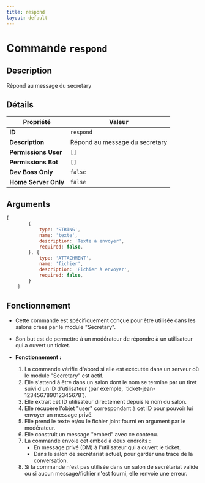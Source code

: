 ```yaml
---
title: respond
layout: default
---
```


# Commande `respond`

## Description

Répond au message du secretary

## Détails

| Propriété | Valeur |
| --- | --- |
| **ID** | `respond` |
| **Description** | Répond au message du secretary |
| **Permissions User** | `[]` |
| **Permissions Bot** | `[]` |
| **Dev Boss Only** | `false` |
| **Home Server Only** | `false` |

## Arguments

```javascript
[
        {
            type: 'STRING',
            name: 'texte',
            description: 'Texte à envoyer',
            required: false,
        }, {
            type: 'ATTACHMENT',
            name: 'fichier',
            description: 'Fichier à envoyer',
            required: false,
        }
    ]
```

## Fonctionnement

- Cette commande est spécifiquement conçue pour être utilisée dans les salons créés par le module "Secretary".
- Son but est de permettre à un modérateur de répondre à un utilisateur qui a ouvert un ticket.

- **Fonctionnement :**
    1.  La commande vérifie d'abord si elle est exécutée dans un serveur où le module "Secretary" est actif.
    2.  Elle s'attend à être dans un salon dont le nom se termine par un tiret suivi d'un ID d'utilisateur (par exemple, \`ticket-jean-123456789012345678\`).
    3.  Elle extrait cet ID utilisateur directement depuis le nom du salon.
    4.  Elle récupère l'objet "user" correspondant à cet ID pour pouvoir lui envoyer un message privé.
    5.  Elle prend le texte et/ou le fichier joint fourni en argument par le modérateur.
    6.  Elle construit un message "embed" avec ce contenu.
    7.  La commande envoie cet embed à deux endroits :
        - En message privé (DM) à l'utilisateur qui a ouvert le ticket.
        - Dans le salon de secrétariat actuel, pour garder une trace de la conversation.
    8.  Si la commande n'est pas utilisée dans un salon de secrétariat valide ou si aucun message/fichier n'est fourni, elle renvoie une erreur.
